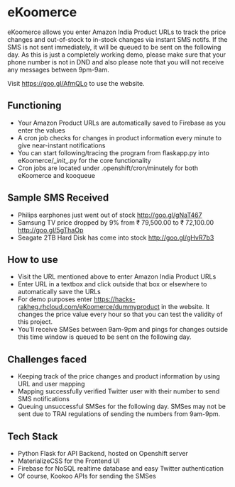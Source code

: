 # eKoomerce
eKoomerce allows you enter Amazon India Product URLs to track the price changes and out-of-stock to in-stock changes via instant SMS notifs. If the SMS is not sent immediately, it will be queued to be sent on the following day. As this is just a completely working demo, please make sure that your phone number is not in DND and also please note that you will not receive any messages between 9pm-9am.

Visit https://goo.gl/AfmQLo to use the website.

## Functioning
- Your Amazon Product URLs are automatically saved to Firebase as you enter the values
- A cron job checks for changes in product information every minute to give near-instant notifications
- You can start following/tracing the program from flaskapp.py into eKoomerce/\__init__.py for the core functionality
- Cron jobs are located under .openshift/cron/minutely for both eKoomerce and kooqueue

## Sample SMS Received
- Philips earphones just went out of stock http://goo.gl/gNaT467
- Samsung TV price dropped by 9% from ₹ 79,500.00 to ₹ 72,100.00 http://goo.gl/5gThaOp
- Seagate 2TB Hard Disk has come into stock http://goo.gl/gHvR7b3

## How to use
- Visit the URL mentioned above to enter Amazon India Product URLs
- Enter URL in a textbox and click outside that box or elsewhere to automatically save the URLs
- For demo purposes enter https://hacks-rakheg.rhcloud.com/eKoomerce/dummyproduct in the website. It changes the price value every hour so that you can test the validity of this project.
- You'll receive SMSes between 9am-9pm and pings for changes outside this time window is queued to be sent on the following day.

## Challenges faced
- Keeping track of the price changes and product information by using URL and user mapping
- Mapping successfully verified Twitter user with their number to send SMS notifications
- Queuing unsuccessful SMSes for the following day. SMSes may not be sent due to TRAI regulations of sending the numbers from 9am-9pm.

## Tech Stack
- Python Flask for API Backend, hosted on Openshift server
- MaterializeCSS for the Frontend UI
- Firebase for NoSQL realtime database and easy Twitter authentication
- Of course, Kookoo APIs for sending the SMSes
